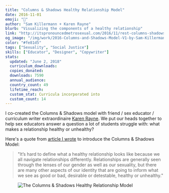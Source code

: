 ```yaml
---
title: "Columns & Shadows Healthy Relationship Model"
date: 2016-11-01
emoji: "👭"
author: "Sam Killermann + Karen Rayne"
blurb: "Visualizing the components of a healthy relationship"
link: "http://itspronouncedmetrosexual.com/2016/11/rest-columns-shadows-healthy-relationship-model/"
og_image: "/img/work/2016-Columns-and-Shadows-Model-V1-by-Sam-Killermann-Karen-Rayne.jpg"
color: "#fe81d5"
tags: ["Sexuality", "Social Justice"]
skills: ["Educator", "Designer", "Copywriter"]
stats:
  updated: "June 2, 2018"
  curriculum_downloads:
  copies_donated:
  downloads: 7590
  annual_audience:
  country_count: 49
  lifetime_reach:
  custom_stat: Curricula incorporated into
  custom_count: 14
---
```


I co-created the Columns & Shadows model with friend / sex educator / curriculum writer extraordinaire [Karen Rayne](http://karenrayne.com). We put our heads together to help sex educators answer a question a lot of students struggle with: what makes a relationship healthy or unhealthy?

Here's a quote from [article I wrote](http://itspronouncedmetrosexual.com/2016/11/rest-columns-shadows-healthy-relationship-model/) to introduce the Columns & Shadows Model:

> "It’s hard to define what a healthy relationship looks like because we all navigate relationships differently. Relationships are generally seen through the lenses of our gender as well as our sexuality, but there are many other aspects of our identity that are going to inform what we see as good or bad, desirable or detestable, healthy or unhealthy."

<figure class="work--sample work-shadow"><img alt="The Columns & Shadows Healthy Relationship Model" src="/img/work/2016-Columns-and-Shadows-Model-V1-by-Sam-Killermann-Karen-Rayne.jpg" class="ultra-wide"></figure>
